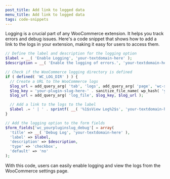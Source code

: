 ```yaml
---
post_title: Add link to logged data
menu_title: Add link to logged data
tags: code-snippets
---
```


Logging is a crucial part of any WooCommerce extension. It helps you track errors and debug issues. Here's a code snippet that shows how to add a link to the logs in your extension, making it easy for users to access them.

```php
// Define the label and description for the logging option
$label = __( 'Enable Logging', 'your-textdomain-here' );
$description = __( 'Enable the logging of errors.', 'your-textdomain-here' );

// Check if the WooCommerce logging directory is defined
if ( defined( 'WC_LOG_DIR' ) ) {
  // Create a URL to the WooCommerce logs
  $log_url = add_query_arg( 'tab', 'logs', add_query_arg( 'page', 'wc-status', admin_url( 'admin.php' ) ) );
  $log_key = 'your-plugin-slug-here-' . sanitize_file_name( wp_hash( 'your-plugin-slug-here' ) ) . '-log';
  $log_url = add_query_arg( 'log_file', $log_key, $log_url );

  // Add a link to the logs to the label
  $label .= ' | ' . sprintf( __( '%1$sView Log%2$s', 'your-textdomain-here' ), '&lt;a href\="' . esc_url( $log_url ) . '"&gt;', '&lt;/a\&gt;' );
}

// Add the logging option to the form fields
$form_fields['wc_yourpluginslug_debug'[ = array(
  'title' => __( 'Debug Log', 'your-textdomain-here' ),
  'label' => $label,
  'description' => $description,
  'type' => 'checkbox',
  'default' => 'no'
);
```

With this code, users can easily enable logging and view the logs from the WooCommerce settings page.
